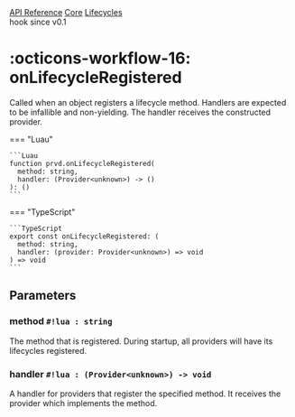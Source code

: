 <div class="pmwdoc-reference-breadcrumbs">
<a href="../../../">API Reference</a>
<a href="../../">Core</a>
<a href="../">Lifecycles</a>
</div>

<div class="pmwdoc-reference-tags">
<span class="pmwdoc-reference-highlight">hook</span>
<span class="pmwdoc-reference-since">since v0.1</span>
</div>

# :octicons-workflow-16: onLifecycleRegistered

Called when an object registers a lifecycle method. Handlers are expected to be
infallible and non-yielding. The handler receives the constructed provider.

=== "Luau"

    ```Luau
    function prvd.onLifecycleRegistered(
      method: string,
      handler: (Provider<unknown>) -> ()
    ): ()
    ```

=== "TypeScript"

    ```TypeScript
    export const onLifecycleRegistered: (
      method: string,
      handler: (provider: Provider<unknown>) => void
    ) => void
    ```

## Parameters

### method `#!lua : string`

The method that is registered. During startup, all providers will have its
lifecycles registered.

### handler `#!lua : (Provider<unknown>) -> void`

A handler for providers that register the specified method. It receives the
provider which implements the method.
